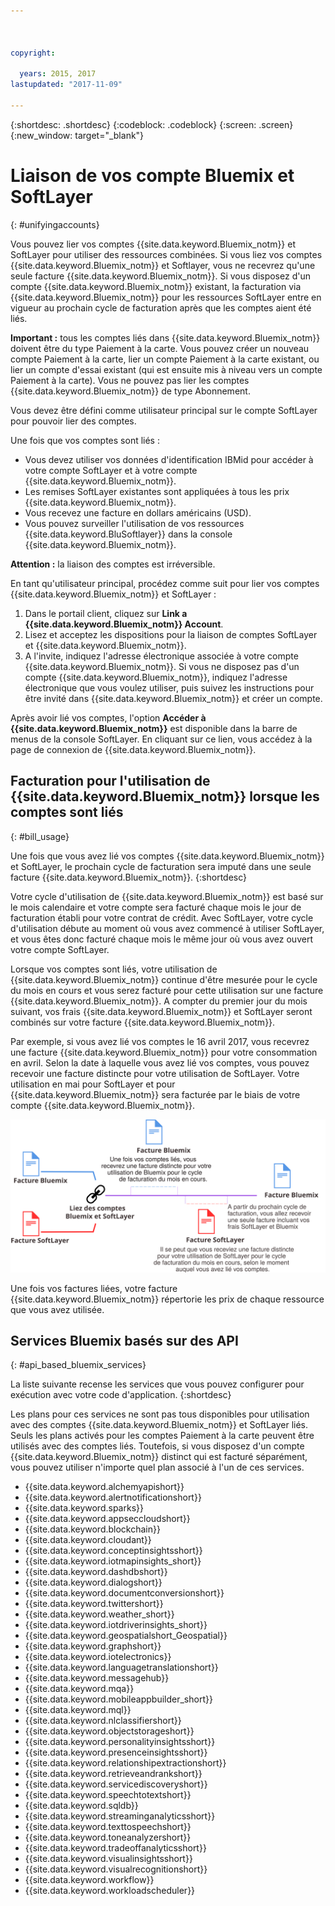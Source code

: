 ```yaml
---



copyright:

  years: 2015, 2017
lastupdated: "2017-11-09"

---
```


{:shortdesc: .shortdesc}
{:codeblock: .codeblock}
{:screen: .screen}
{:new_window: target="_blank"}

# Liaison de vos compte Bluemix et SoftLayer
{: #unifyingaccounts}

Vous pouvez lier vos comptes {{site.data.keyword.Bluemix_notm}} et SoftLayer pour utiliser des ressources combinées. Si vous liez
vos comptes {{site.data.keyword.Bluemix_notm}} et Softlayer, vous ne recevrez qu'une seule facture {{site.data.keyword.Bluemix_notm}}. Si vous disposez d'un compte {{site.data.keyword.Bluemix_notm}} existant, la facturation via {{site.data.keyword.Bluemix_notm}} pour les ressources SoftLayer entre en vigueur au prochain cycle de facturation après que les comptes aient été liés.

**Important :** tous les comptes liés dans {{site.data.keyword.Bluemix_notm}} doivent être du type Paiement à la carte. Vous pouvez créer un nouveau compte Paiement à la carte, lier un compte Paiement à la carte existant, ou lier un compte d'essai existant (qui est ensuite mis à niveau vers un compte Paiement à la carte). Vous ne pouvez pas lier les comptes {{site.data.keyword.Bluemix_notm}} de type Abonnement.

Vous devez être défini comme utilisateur principal sur le compte SoftLayer pour pouvoir lier des comptes.

Une fois que vos comptes sont liés :

* Vous devez utiliser vos données d'identification IBMid pour accéder à votre compte SoftLayer et à votre compte
{{site.data.keyword.Bluemix_notm}}.
* Les remises SoftLayer existantes sont appliquées à tous les prix {{site.data.keyword.Bluemix_notm}}.
* Vous recevez une facture en dollars américains (USD).
* Vous pouvez surveiller l'utilisation de vos ressources {{site.data.keyword.BluSoftlayer}} dans la console {{site.data.keyword.Bluemix_notm}}.

**Attention :** la liaison des comptes est irréversible.  

En tant qu'utilisateur principal, procédez comme suit pour lier vos comptes {{site.data.keyword.Bluemix_notm}} et SoftLayer :

 1. Dans le portail client, cliquez sur **Link a {{site.data.keyword.Bluemix_notm}} Account**.
 2. Lisez et acceptez les dispositions pour la liaison de comptes SoftLayer et {{site.data.keyword.Bluemix_notm}}.
 3. A l'invite, indiquez l'adresse électronique associée à votre compte {{site.data.keyword.Bluemix_notm}}. Si vous ne disposez pas d'un compte
{{site.data.keyword.Bluemix_notm}}, indiquez l'adresse électronique que vous voulez utiliser, puis suivez les instructions pour être invité dans
{{site.data.keyword.Bluemix_notm}} et créer un compte.

Après avoir lié vos comptes, l'option **Accéder à {{site.data.keyword.Bluemix_notm}}** est disponible dans la barre de menus de la console SoftLayer. En cliquant sur ce lien, vous accédez à la page de connexion de {{site.data.keyword.Bluemix_notm}}.

## Facturation pour l'utilisation de {{site.data.keyword.Bluemix_notm}} lorsque les comptes sont liés
{: #bill_usage}

Une fois que vous avez lié vos comptes {{site.data.keyword.Bluemix_notm}} et SoftLayer, le prochain cycle de facturation sera imputé dans une seule facture {{site.data.keyword.Bluemix_notm}}.
{:shortdesc}

Votre cycle d'utilisation de {{site.data.keyword.Bluemix_notm}} est basé sur le mois calendaire et votre compte sera facturé chaque mois le jour de facturation établi pour votre contrat de crédit. Avec SoftLayer, votre cycle d'utilisation débute au moment où vous avez commencé à utiliser SoftLayer, et vous êtes donc facturé chaque mois le même jour où vous avez ouvert votre compte SoftLayer. 

Lorsque vos comptes sont liés, votre utilisation de {{site.data.keyword.Bluemix_notm}} continue d'être mesurée pour le cycle du mois en cours et vous serez facturé pour cette utilisation sur une facture {{site.data.keyword.Bluemix_notm}}. A compter du premier jour du mois suivant, vos frais {{site.data.keyword.Bluemix_notm}} et SoftLayer seront combinés sur votre facture {{site.data.keyword.Bluemix_notm}}.

Par exemple, si vous avez lié vos comptes le 16 avril 2017, vous recevrez une facture {{site.data.keyword.Bluemix_notm}} pour votre consommation en avril. Selon la date à laquelle vous avez lié vos comptes, vous pouvez recevoir une facture distincte pour votre utilisation de SoftLayer. Votre utilisation en mai pour SoftLayer et pour {{site.data.keyword.Bluemix_notm}} sera facturée par le biais de votre compte {{site.data.keyword.Bluemix_notm}}.

![Récapitulatif de la liaison de comptes Bluemix et SoftLayer](BluemixSoftLayerBill.svg)

Une fois vos factures liées, votre facture {{site.data.keyword.Bluemix_notm}} répertorie les prix de chaque ressource que vous avez utilisée.

## Services Bluemix basés sur des API
{: #api_based_bluemix_services}

La liste suivante recense les services que vous pouvez configurer pour exécution avec votre code d'application.
{:shortdesc}

Les plans pour ces services ne sont pas tous disponibles pour utilisation avec des comptes {{site.data.keyword.Bluemix_notm}} et SoftLayer liés. Seuls les plans activés pour les comptes Paiement à la carte peuvent être utilisés avec des comptes liés. Toutefois, si vous disposez d'un compte {{site.data.keyword.Bluemix_notm}} distinct qui est facturé séparément, vous pouvez utiliser n'importe quel plan associé à l'un de ces services.

* {{site.data.keyword.alchemyapishort}}
* {{site.data.keyword.alertnotificationshort}}
* {{site.data.keyword.sparks}}
* {{site.data.keyword.appseccloudshort}}
* {{site.data.keyword.blockchain}}
* {{site.data.keyword.cloudant}}
* {{site.data.keyword.conceptinsightsshort}}
* {{site.data.keyword.iotmapinsights_short}}
* {{site.data.keyword.dashdbshort}}
* {{site.data.keyword.dialogshort}}
* {{site.data.keyword.documentconversionshort}}
* {{site.data.keyword.twittershort}}
* {{site.data.keyword.weather_short}}
* {{site.data.keyword.iotdriverinsights_short}}
* {{site.data.keyword.geospatialshort_Geospatial}}
* {{site.data.keyword.graphshort}}
* {{site.data.keyword.iotelectronics}}
* {{site.data.keyword.languagetranslationshort}}
* {{site.data.keyword.messagehub}}
* {{site.data.keyword.mqa}}
* {{site.data.keyword.mobileappbuilder_short}}
* {{site.data.keyword.mql}}
* {{site.data.keyword.nlclassifiershort}}
* {{site.data.keyword.objectstorageshort}}
* {{site.data.keyword.personalityinsightsshort}}
* {{site.data.keyword.presenceinsightsshort}}
* {{site.data.keyword.relationshipextractionshort}}
* {{site.data.keyword.retrieveandrankshort}}
* {{site.data.keyword.servicediscoveryshort}}
* {{site.data.keyword.speechtotextshort}}
* {{site.data.keyword.sqldb}}
* {{site.data.keyword.streaminganalyticsshort}}
* {{site.data.keyword.texttospeechshort}}
* {{site.data.keyword.toneanalyzershort}}
* {{site.data.keyword.tradeoffanalyticsshort}}
* {{site.data.keyword.visualinsightsshort}}
* {{site.data.keyword.visualrecognitionshort}}
* {{site.data.keyword.workflow}}
* {{site.data.keyword.workloadscheduler}}
